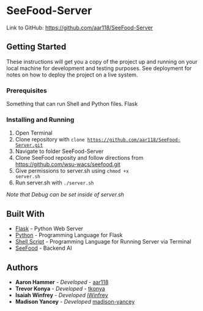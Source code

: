 # SeeFood-Server
Link to GitHub: https://github.com/aar118/SeeFood-Server

## Getting Started

These instructions will get you a copy of the project up and running on your local machine for development and testing purposes. See deployment for notes on how to deploy the project on a live system.

### Prerequisites

Something that can run Shell and Python files.
Flask

### Installing and Running

1. Open Terminal
2. Clone repository with <code>clone https://github.com/aar118/SeeFood-Server.git</code>
3. Navigate to folder SeeFood-Server
4. Clone SeeFood reposity and follow directions from https://github.com/wsu-wacs/seefood.git
5. Give permissions to server.sh using <code>chmod +x server.sh</code>
6. Run server.sh with <code>./server.sh</code>

*Note that Debug can be set inside of server.sh*

## Built With

* [Flask](http://flask.pocoo.org/) - Python Web Server
* [Python](https://www.python.org/) - Programming Language for Flask
* [Shell Script](https://www.shellscript.sh/) - Programming Language for Running Server via Terminal
* [SeeFood](https://github.com/wsu-wacs/seefood) - Backend AI

## Authors

* **Aaron Hammer** - *Developed* - [aar118](https://github.com/aar118)
* **Trevor Konya** - *Developed* - [tkonya](https://github.com/tkonya)
* **Isaiah Winfrey** - *Developed* [iWinfrey](https://github.com/iWinfrey)
* **Madison Yancey** - *Developed* [madison-yancey](https://github.com/madison-yancey)